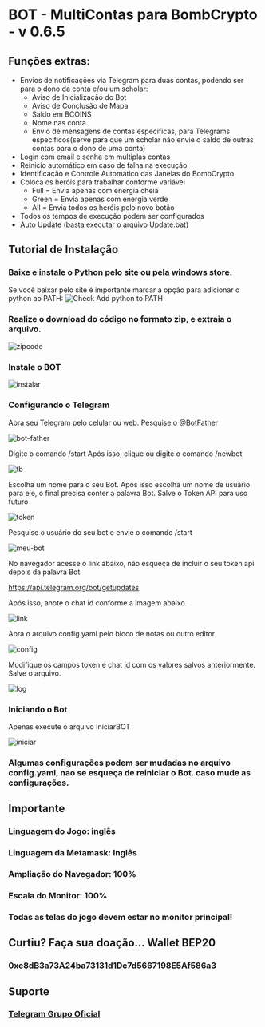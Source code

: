 # BOT - MultiContas para BombCrypto - v 0.6.5

## Funções extras:
- Envios de notificações via Telegram para duas contas, podendo ser para o dono da conta e/ou um scholar:
    - Aviso de Inicialização do Bot
    - Aviso de Conclusão de Mapa
    - Saldo em BCOINS
    - Nome nas conta
    - Envio de mensagens de contas especificas, para Telegrams especificos(serve para que um scholar não envie o saldo de outras contas para o dono de uma conta)
- Login com email e senha em multiplas contas
- Reinicio automático em caso de falha na execução
- Identificação e Controle Automático das Janelas do BombCrypto
- Coloca os heróis para trabalhar conforme variável
    - Full = Envia apenas com energia cheia
    - Green = Envia apenas com energia verde
    - All = Envia todos os heróis pelo novo botão
- Todos os tempos de execução podem ser configurados
- Auto Update (basta executar o arquivo Update.bat)

## Tutorial de Instalação

### Baixe e instale o Python pelo [site](https://www.python.org/downloads/) ou pela [windows store](https://www.microsoft.com/p/python-37/9nj46sx7x90p?activetab=pivot:overviewtab).

Se você baixar pelo site é importante marcar a opção para adicionar o
python ao PATH:
![Check Add python to PATH](https://github.com/PlayerGhost/bombcrypto-multibot/blob/main/readme-images/path.png?raw=true)

### Realize o download do código no formato zip, e extraia o arquivo.

![zipcode](https://github.com/PlayerGhost/bombcrypto-multibot/blob/main/readme-images/download.png?raw=true)

### Instale o BOT

![instalar](https://github.com/PlayerGhost/bombcrypto-multibot/blob/main/readme-images/instalar.png?raw=true)

### Configurando o Telegram

Abra seu Telegram pelo celular ou web.
Pesquise o @BotFather

![bot-father](https://github.com/PlayerGhost/bombcrypto-multibot/blob/main/readme-images/botfather.png?raw=true)

Digite o comando /start
Após isso, clique ou digite o comando /newbot

![tb](https://github.com/PlayerGhost/bombcrypto-multibot/blob/main/readme-images/telegrambot.png?raw=true)

Escolha um nome para o seu Bot.
Após isso escolha um nome de usuário para ele, o final precisa conter a palavra Bot.
Salve o Token API para uso futuro

![token](https://github.com/PlayerGhost/bombcrypto-multibot/blob/main/readme-images/token.png?raw=true)

Pesquise o usuário do seu bot e envie o comando /start

![meu-bot](https://github.com/PlayerGhost/bombcrypto-multibot/blob/main/readme-images/meubot.png?raw=true)

No navegador acesse o link abaixo, não esqueça de incluir o seu token api depois da palavra Bot.

https://api.telegram.org/bot/getupdates

Após isso, anote o chat id conforme a imagem abaixo.

![link](https://github.com/PlayerGhost/bombcrypto-multibot/blob/main/readme-images/chatid.png?raw=true)

Abra o arquivo config.yaml pelo bloco de notas ou outro editor

![config](https://github.com/PlayerGhost/bombcrypto-multibot/blob/main/readme-images/config.png?raw=true)

Modifique os campos token e chat id com os valores salvos anteriormente. 
Salve o arquivo.

![log](https://github.com/PlayerGhost/bombcrypto-multibot/blob/main/readme-images/telegramlog.png?raw=true)

### Iniciando o Bot

Apenas execute o arquivo IniciarBOT 

![iniciar](https://github.com/PlayerGhost/bombcrypto-multibot/blob/main/readme-images/iniciar.png?raw=true)

### Algumas configurações podem ser mudadas no arquivo config.yaml, nao se esqueça de reiniciar o Bot. caso mude as configurações.

## Importante

### Linguagem do Jogo: inglês
### Linguagem da Metamask: Inglês
### Ampliação do Navegador: 100%
### Escala do Monitor: 100%
### Todas as telas do jogo devem estar no monitor principal!

## Curtiu? Faça sua doação... Wallet BEP20
### 0xe8dB3a73A24ba73131d1Dc7d5667198E5Af586a3

## Suporte
### [Telegram Grupo Oficial](https://t.me/+xTFFNhbK3SsxYTJh)